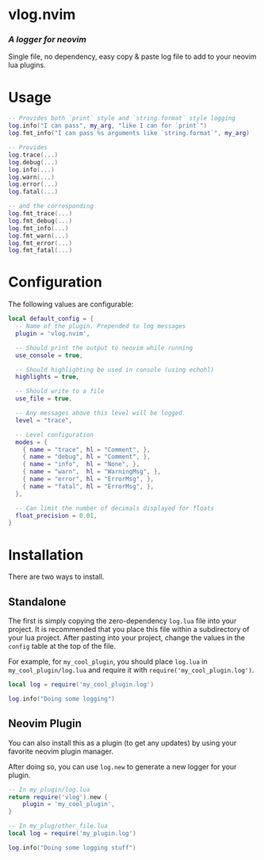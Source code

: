 # vlog.nvim

### _A logger for neovim_

Single file, no dependency, easy copy &amp; paste log file to add to your neovim lua plugins.


# Usage

```lua
-- Provides both `print` style and `string.format` style logging
log.info("I can pass", my_arg, "like I can for `print`")
log.fmt_info("I can pass %s arguments like `string.format`", my_arg)

-- Provides 
log.trace(...)
log.debug(...)
log.info(...)
log.warn(...)
log.error(...)
log.fatal(...)

-- and the corresponding
log.fmt_trace(...)
log.fmt_debug(...)
log.fmt_info(...)
log.fmt_warn(...)
log.fmt_error(...)
log.fmt_fatal(...)
```

# Configuration

The following values are configurable:

```lua
local default_config = {
  -- Name of the plugin. Prepended to log messages
  plugin = 'vlog.nvim',

  -- Should print the output to neovim while running
  use_console = true,

  -- Should highlighting be used in console (using echohl)
  highlights = true,

  -- Should write to a file
  use_file = true,

  -- Any messages above this level will be logged.
  level = "trace",

  -- Level configuration
  modes = {
    { name = "trace", hl = "Comment", },
    { name = "debug", hl = "Comment", },
    { name = "info",  hl = "None", },
    { name = "warn",  hl = "WarningMsg", },
    { name = "error", hl = "ErrorMsg", },
    { name = "fatal", hl = "ErrorMsg", },
  },

  -- Can limit the number of decimals displayed for floats
  float_precision = 0.01,
}
```


# Installation

There are two ways to install.

## Standalone

The first is simply copying the zero-dependency `log.lua` file into your project. It is recommended that you place this file within a subdirectory of your lua project. After pasting into your project, change the values in the `config` table at the top of the file.

For example, for `my_cool_plugin`, you should place `log.lua` in `my_cool_plugin/log.lua` and require it with `require('my_cool_plugin.log')`.

```lua
local log = require('my_cool_plugin.log')

log.info("Doing some logging")
```

## Neovim Plugin

You can also install this as a plugin (to get any updates) by using your favorite neovim plugin manager.

After doing so, you can use `log.new` to generate a new logger for your plugin.

```lua
-- In my_plugin/log.lua
return require('vlog').new {
    plugin = 'my_cool_plugin',
}

-- In my_plug/other_file.lua
local log = require('my_plugin.log')

log.info("Doing some logging stuff")
```
